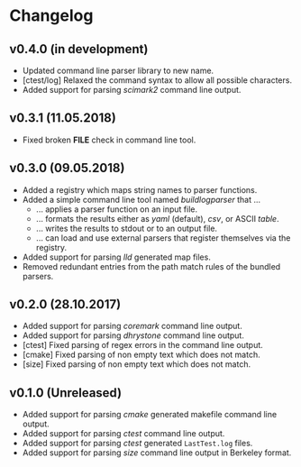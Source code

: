 # Changelog

## v0.4.0 (in development)

* Updated command line parser library to new name.
* [ctest/log] Relaxed the command syntax to allow all possible characters.
* Added support for parsing *scimark2* command line output.

## v0.3.1 (11.05.2018)

* Fixed broken __FILE__ check in command line tool.

## v0.3.0 (09.05.2018)

* Added a registry which maps string names to parser functions.
* Added a simple command line tool named *buildlogparser* that ...
  - ... applies a parser function on an input file.
  - ... formats the results either as *yaml* (default), *csv*, or ASCII *table*.
  - ... writes the results to stdout or to an output file.
  - ... can load and use external parsers that register themselves via the registry.
* Added support for parsing *lld* generated map files.
* Removed redundant entries from the path match rules of the bundled parsers.

## v0.2.0 (28.10.2017)

* Added support for parsing *coremark* command line output.
* Added support for parsing *dhrystone* command line output.
* [ctest] Fixed parsing of regex errors in the command line output.
* [cmake] Fixed parsing of non empty text which does not match.
* [size] Fixed parsing of non empty text which does not match.

## v0.1.0 (Unreleased)

* Added support for parsing *cmake* generated makefile command line output.
* Added support for parsing *ctest* command line output.
* Added support for parsing *ctest* generated `LastTest.log` files.
* Added support for parsing *size* command line output in Berkeley format.
